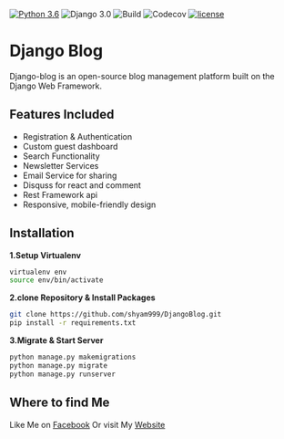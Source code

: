 [![Python 3.6](https://img.shields.io/badge/python-3.6-yellow.svg)](https://www.python.org/downloads/release/python-360/)
![Django 3.0](https://img.shields.io/badge/Django-3.0-green.svg)
![Build](https://github.com/shyam999/Django-blog/workflows/Build/badge.svg?branch=master)
![Codecov](https://codecov.io/gh/codecov/example-python/branch/master/graph/badge.svg)
[![license](https://img.shields.io/github/license/DAVFoundation/captain-n3m0.svg?style=flat-square)](https://github.com/shyam999/django-blog/blob/master/LICENSE)
# Django Blog
Django-blog is an open-source blog management platform built on the Django Web Framework.
## Features Included
- Registration & Authentication
- Custom guest dashboard
- Search Functionality
- Newsletter Services
- Email Service for sharing
- Disquss for react and comment
- Rest Framework api
- Responsive, mobile-friendly design

## Installation
**1.Setup Virtualenv**
```sh
virtualenv env
source env/bin/activate
```
**2.clone Repository & Install Packages**
```sh
git clone https://github.com/shyam999/DjangoBlog.git
pip install -r requirements.txt
```
**3.Migrate & Start Server**
```sh
python manage.py makemigrations
python manage.py migrate
python manage.py runserver
```

## Where to find Me
Like Me on [Facebook](https://www.facebook.com/shyam333445/)
Or visit My [Website](https://shyam999.github.io)
